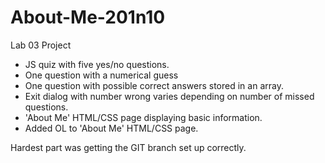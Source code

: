 # About-Me-201n10
Lab 03 Project

<ul>
<Li>JS quiz with five yes/no questions.</li>
<Li>One question with a numerical guess</li>
<Li>One question with possible correct answers stored in an array.</li>
<Li>Exit dialog with number wrong varies depending on number of missed questions.</li>
<Li>'About Me' HTML/CSS page displaying basic information.</li>
<Li>Added OL to 'About Me' HTML/CSS page.</li>
</ul>

<p>Hardest part was getting the GIT branch set up correctly.</p>
